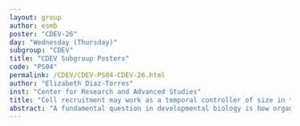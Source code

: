 ```yaml
---
layout: group
author: esmb
poster: "CDEV-26"
day: "Wednesday (Thursday)"
subgroup: "CDEV"
title: "CDEV Subgroup Posters"
code: "PS04"
permalink: /CDEV/CDEV-PS04-CDEV-26.html
author: "Elizabeth Diaz-Torres"
inst: "Center for Research and Advanced Studies"
title: "Cell recruitment may work as a temporal controller of size in the Drosophila wing"
abstract: "A fundamental question in developmental biology is how organs robustly attain a final size despite perturbations in cell growth and proliferation rates. Since organ growth is an exponential process driven mainly by cell proliferation, even small variations in cell proliferation rates, when integrated over a relatively long time, will lead to large differences in size, unless an intrinsic control mechanism compensates for these variations. Here, we use a mathematical model to propose the hypothesis that in the developing wing of Drosophila, cell recruitment, a process in which undifferentiated neighboring cells are incorporated or recruited into the wing primordium, determines the time in which growth is arrested in this system. As a consequence, perturbations in proliferation rates of wing-committed cells are compensated by an inversely proportional growth time to ensure a robust size of the wing. Furthermore, we show that growth control is lost when fluctuations in cell proliferation affects both wing-committed and recruitable cells. Our model suggests that cell recruitment may act as a temporal controller of growth to buffer fluctuations in cell proliferation rates and offers a plausible solution to a long-standing problem in the field."
---
```

